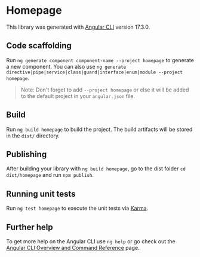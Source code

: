 # Homepage

This library was generated with [Angular CLI](https://github.com/angular/angular-cli) version 17.3.0.

## Code scaffolding

Run `ng generate component component-name --project homepage` to generate a new component. You can also use `ng generate directive|pipe|service|class|guard|interface|enum|module --project homepage`.
> Note: Don't forget to add `--project homepage` or else it will be added to the default project in your `angular.json` file. 

## Build

Run `ng build homepage` to build the project. The build artifacts will be stored in the `dist/` directory.

## Publishing

After building your library with `ng build homepage`, go to the dist folder `cd dist/homepage` and run `npm publish`.

## Running unit tests

Run `ng test homepage` to execute the unit tests via [Karma](https://karma-runner.github.io).

## Further help

To get more help on the Angular CLI use `ng help` or go check out the [Angular CLI Overview and Command Reference](https://angular.io/cli) page.
